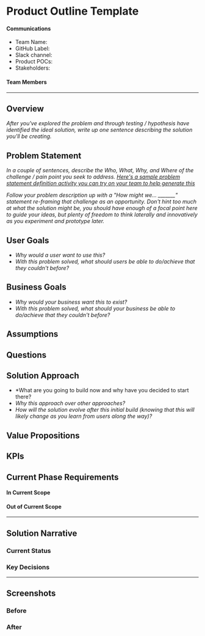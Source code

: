 # Product Outline Template

#### Communications
- Team Name: 
- GitHub Label: 
- Slack channel: 
- Product POCs:
- Stakeholders: 

#### Team Members

---

## Overview
*After you've explored the problem and through testing / hypothesis have identified the ideal solution, write up one sentence describing the solution you'll be creating.*

## Problem Statement
*In a couple of sentences, describe the Who, What, Why, and Where of the challenge / pain point you seek to address. [Here's a sample problem statement definition activity you can try on your team to help generate this](https://www.atlassian.com/team-playbook/plays/problem-framing)*

*Follow your problem description up with a "How might we... _______" statement re-framing that challenge as an opportunity. Don't hint too much at what the solution might be, you should have enough of a focal point here to guide your ideas, but plenty of freedom to think laterally and innovatively as you experiment and prototype later.*
 
## User Goals

- *Why would a user want to use this?*
- *With this problem solved, what should users be able to do/achieve that they couldn't before?*

## Business Goals

- *Why would your business want this to exist?*
- *With this problem solved, what should your business be able to do/achieve that they couldn't before?*

## Assumptions

## Questions

## Solution Approach

- *What are you going to build now and why have you decided to start there?
- *Why this approach over other approaches?*
- *How will the solution evolve after this initial build (knowing that this will likely change as you learn from users along the way)?*

## Value Propositions

## KPIs

## Current Phase Requirements

#### In Current Scope

#### Out of Current Scope

---

## Solution Narrative

### Current Status

### Key Decisions

---
   
## Screenshots

### Before

### After

